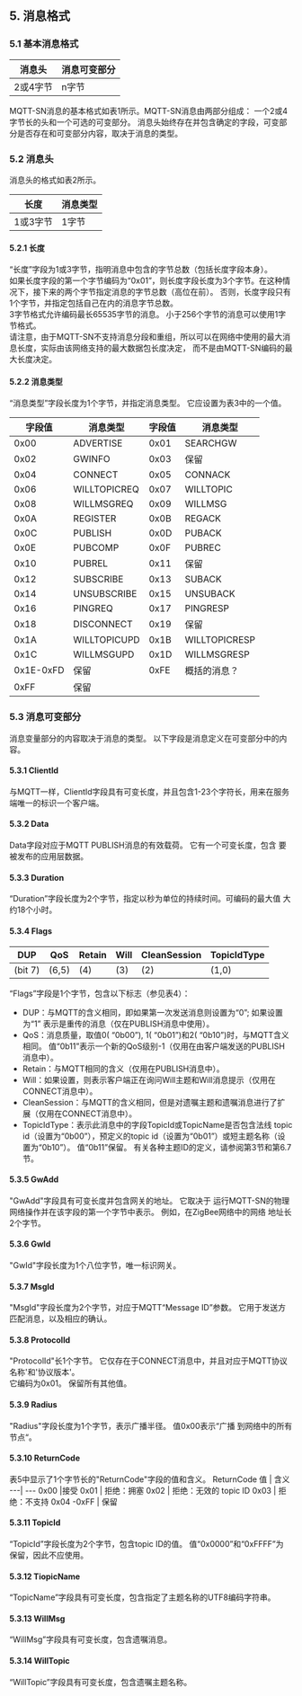 
## 5. 消息格式

### 5.1 基本消息格式

消息头 | 消息可变部分
---|--- 
2或4字节 | n字节

MQTT-SN消息的基本格式如表1所示。MQTT-SN消息由两部分组成： 一个2或4字节长的头和一个可选的可变部分。 消息头始终存在并包含确定的字段，可变部分是否存在和可变部分内容，取决于消息的类型。  

### 5.2 消息头
消息头的格式如表2所示。  

长度 | 消息类型
---|--- 
1或3字节 | 1字节

#### 5.2.1 长度
“长度”字段为1或3字节，指明消息中包含的字节总数（包括长度字段本身）。  
如果长度字段的第一个字节编码为“0x01”，则长度字段长度为3个字节。在这种情况下，接下来的两个字节指定消息的字节总数（高位在前）。 否则，长度字段只有1个字节，并指定包括自己在内的消息字节总数。   
3字节格式允许编码最长65535字节的消息。 小于256个字节的消息可以使用1字节格式。   
请注意，由于MQTT-SN不支持消息分段和重组，所以可以在网络中使用的最大消息长度，实际由该网络支持的最大数据包长度决定， 而不是由MQTT-SN编码的最大长度决定。  

#### 5.2.2 消息类型
“消息类型”字段长度为1个字节，并指定消息类型。 它应设置为表3中的一个值。

字段值 | 消息类型 | 字段值 | 消息类型 
---| --- | --- | ---
0x00 | ADVERTISE | 0x01 | SEARCHGW
0x02 | GWINFO | 0x03 | 保留 
0x04 | CONNECT | 0x05 | CONNACK
0x06 | WILLTOPICREQ | 0x07 | WILLTOPIC
0x08 | WILLMSGREQ | 0x09 | WILLMSG
0x0A | REGISTER |  0x0B | REGACK
0x0C | PUBLISH |  0x0D | PUBACK
0x0E | PUBCOMP |  0x0F | PUBREC
0x10 | PUBREL |  0x11 | 保留 
0x12 | SUBSCRIBE |  0x13 | SUBACK
0x14 | UNSUBSCRIBE |  0x15 | UNSUBACK
0x16 | PINGREQ | 0x17 | PINGRESP
0x18 | DISCONNECT |  0x19 | 保留 
0x1A | WILLTOPICUPD |  0x1B | WILLTOPICRESP
0x1C | WILLMSGUPD |  0x1D | WILLMSGRESP
0x1E-0xFD | 保留 |  0xFE | 概括的消息？
0xFF | 保留 |

### 5.3 消息可变部分
消息变量部分的内容取决于消息的类型。 以下字段是消息定义在可变部分中的内容。

#### 5.3.1 ClientId
与MQTT一样，ClientId字段具有可变长度，并且包含1-23个字符长，用来在服务端唯一的标识一个客户端。

#### 5.3.2 Data
Data字段对应于MQTT PUBLISH消息的有效载荷。 它有一个可变长度，包含
要被发布的应用层数据。

#### 5.3.3 Duration
“Duration”字段长度为2个字节，指定以秒为单位的持续时间。可编码的最大值
大约18个小时。 

#### 5.3.4 Flags
DUP | QoS | Retain | Will | CleanSession | TopicIdType 
---| --- | --- | --- |--- |---
(bit 7)|(6,5)|(4)|(3)|(2)|(1,0)

“Flags”字段是1个字节，包含以下标志（参见表4）：
- DUP：与MQTT的含义相同，即如果第一次发送消息则设置为“0”; 如果设置为“1”
表示是重传的消息（仅在PUBLISH消息中使用）。
- QoS：消息质量，取值0( “0b00”), 1( “0b01”)和2( “0b10”)时，与MQTT含义相同。 值“0b11”表示一个新的QoS级别-1（仅用在由客户端发送的PUBLISH消息中）。
- Retain：与MQTT相同的含义（仅用在PUBLISH消息中）。
- Will：如果设置，则表示客户端正在询问Will主题和Will消息提示（仅用在
CONNECT消息中）。
- CleanSession：与MQTT的含义相同，但是对遗嘱主题和遗嘱消息进行了扩展（仅用在CONNECT消息中）。
- TopicIdType：表示此消息中的字段TopicId或TopicName是否包含法线
topic id（设置为“0b00”），预定义的topic id（设置为“0b01”）或短主题名称（设置为“0b10”）。 
值“0b11”保留。 有关各种主题ID的定义，请参阅第3节和第6.7节。 

#### 5.3.5 GwAdd
"GwAdd"字段具有可变长度并包含网关的地址。 它取决于
运行MQTT-SN的物理网络操作并在该字段的第一个字节中表示。 例如，在ZigBee网络中的网络
地址长2个字节。 

#### 5.3.6 GwId
"GwId"字段长度为1个八位字节，唯一标识网关。

#### 5.3.7 MsgId
"MsgId"字段长度为2个字节，对应于MQTT“Message ID”参数。 它用于发送方
匹配消息，以及相应的确认。 

#### 5.3.8 ProtocolId
"ProtocolId"长1个字节。 它仅存在于CONNECT消息中，并且对应于MQTT协议
名称'和'协议版本'。  
它编码为0x01。 保留所有其他值。 

#### 5.3.9 Radius
"Radius"字段长度为1个字节，表示广播半径。 值0x00表示“广播
到网络中的所有节点“。 

#### 5.3.10 ReturnCode
表5中显示了1个字节长的"ReturnCode"字段的值和含义。
ReturnCode 值 | 含义 
---| --- 
0x00 |接受
0x01 | 拒绝：拥塞
0x02 | 拒绝：无效的 topic ID
0x03 | 拒绝：不支持
0x04 -0xFF | 保留

#### 5.3.11 TopicId
“TopicId”字段长度为2个字节，包含topic ID的值。 值“0x0000”和“0xFFFF”为
保留，因此不应使用。 

#### 5.3.12 TiopicName
“TopicName”字段具有可变长度，包含指定了主题名称的UTF8编码字符串。

#### 5.3.13 WillMsg
“WillMsg”字段具有可变长度，包含遗嘱消息。

#### 5.3.14 WillTopic
“WillTopic”字段具有可变长度，包含遗嘱主题名称。

